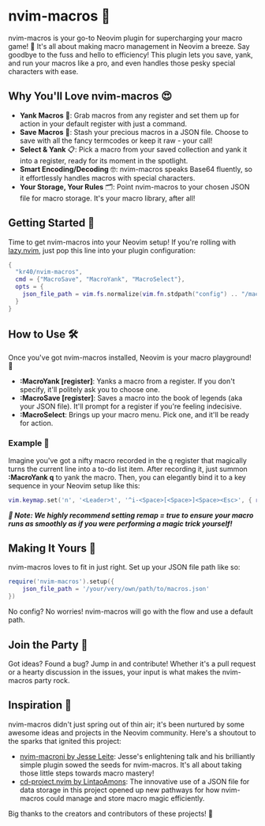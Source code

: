 # nvim-macros 📝

nvim-macros is your go-to Neovim plugin for supercharging your macro game! 🚀 It's all about making macro management in Neovim a breeze. Say goodbye to the fuss and hello to efficiency! This plugin lets you save, yank, and run your macros like a pro, and even handles those pesky special characters with ease.

## Why You'll Love nvim-macros 😍

- **Yank Macros** 🎣: Grab macros from any register and set them up for action in your default register with just a command.
- **Save Macros** 💾: Stash your precious macros in a JSON file. Choose to save with all the fancy termcodes or keep it raw - your call!
- **Select & Yank** 📋: Pick a macro from your saved collection and yank it into a register, ready for its moment in the spotlight.
- **Smart Encoding/Decoding** 🤓: nvim-macros speaks Base64 fluently, so it effortlessly handles macros with special characters.
- **Your Storage, Your Rules** 🗂️: Point nvim-macros to your chosen JSON file for macro storage. It's your macro library, after all!

## Getting Started 🚀

Time to get nvim-macros into your Neovim setup! If you're rolling with [lazy.nvim](https://github.com/folke/lazy.nvim), just pop this line into your plugin configuration:

```lua
{
  "kr40/nvim-macros",
  cmd = {"MacroSave", "MacroYank", "MacroSelect"},
  opts = {
    json_file_path = vim.fs.normalize(vim.fn.stdpath("config") .. "/macros.json"), -- Optional
  }
}
```

## How to Use 🛠️

Once you've got nvim-macros installed, Neovim is your macro playground! 🎉

- **:MacroYank [register]**: Yanks a macro from a register. If you don't specify, it'll politely ask you to choose one.
- **:MacroSave [register]**: Saves a macro into the book of legends (aka your JSON file). It'll prompt for a register if you're feeling indecisive.
- **:MacroSelect**: Brings up your macro menu. Pick one, and it'll be ready for action.

### Example 🌟

Imagine you've got a nifty macro recorded in the q register that magically turns the current line into a to-do list item. After recording it, just summon **:MacroYank q** to yank the macro. Then, you can elegantly bind it to a key sequence in your Neovim setup like this:

```lua
vim.keymap.set('n', '<Leader>t', '^i-<Space>[<Space>]<Space><Esc>', { remap = true })
```

**_📝 Note: We highly recommend setting remap = true to ensure your macro runs as smoothly as if you were performing a magic trick yourself!_**

## Making It Yours 🎨

nvim-macros loves to fit in just right. Set up your JSON file path like so:

```lua
require('nvim-macros').setup({
    json_file_path = '/your/very/own/path/to/macros.json'
})
```

No config? No worries! nvim-macros will go with the flow and use a default path.

## Join the Party 🎉

Got ideas? Found a bug? Jump in and contribute! Whether it's a pull request or a hearty discussion in the issues, your input is what makes the nvim-macros party rock.

## Inspiration 🌱

nvim-macros didn't just spring out of thin air; it's been nurtured by some awesome ideas and projects in the Neovim community. Here's a shoutout to the sparks that ignited this project:

- [nvim-macroni by Jesse Leite](https://github.com/jesseleite/nvim-macroni): Jesse's enlightening talk and his brilliantly simple plugin sowed the seeds for nvim-macros. It's all about taking those little steps towards macro mastery!
- [cd-project.nvim by LintaoAmons](https://github.com/LintaoAmons/cd-project.nvim): The innovative use of a JSON file for data storage in this project opened up new pathways for how nvim-macros could manage and store macro magic efficiently.

Big thanks to the creators and contributors of these projects! 🙏
